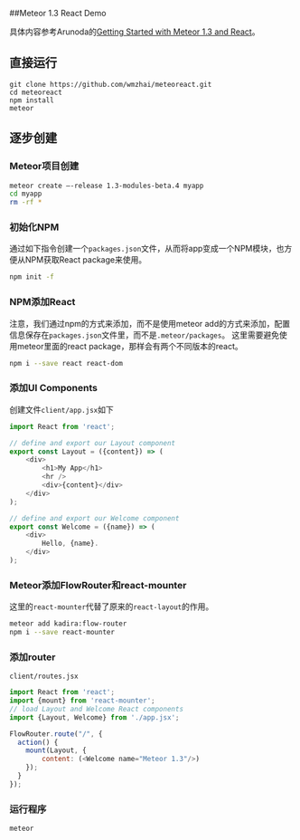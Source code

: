 ##Meteor 1.3 React Demo

具体内容参考Arunoda的[Getting Started with Meteor 1.3 and React](https://voice.kadira.io/getting-started-with-meteor-1-3-and-react-15e071e41cd1#.3eh6hnjog)。


## 直接运行

```
git clone https://github.com/wmzhai/meteoreact.git
cd meteoreact
npm install
meteor
```

## 逐步创建

### Meteor项目创建

```bash
meteor create —-release 1.3-modules-beta.4 myapp
cd myapp
rm -rf *
```

### 初始化NPM

通过如下指令创建一个`packages.json`文件，从而将app变成一个NPM模块，也方便从NPM获取React package来使用。

```bash
npm init -f
```

### NPM添加React
注意，我们通过npm的方式来添加，而不是使用meteor add的方式来添加，配置信息保存在`packages.json`文件里，而不是`.meteor/packages`。
这里需要避免使用meteor里面的react package，那样会有两个不同版本的react。

```bash
npm i --save react react-dom
```

### 添加UI Components
创建文件`client/app.jsx`如下

```js
import React from 'react';

// define and export our Layout component
export const Layout = ({content}) => (
    <div>
        <h1>My App</h1>
        <hr />
        <div>{content}</div>
    </div>
);

// define and export our Welcome component
export const Welcome = ({name}) => (
    <div>
        Hello, {name}.
    </div>
);
```



### Meteor添加FlowRouter和react-mounter

这里的`react-mounter`代替了原来的`react-layout`的作用。

```bash
meteor add kadira:flow-router
npm i --save react-mounter
```

### 添加router

`client/routes.jsx`

```js
import React from 'react';
import {mount} from 'react-mounter';
// load Layout and Welcome React components
import {Layout, Welcome} from './app.jsx';

FlowRouter.route("/", {
  action() {
    mount(Layout, {
        content: (<Welcome name="Meteor 1.3"/>)
    });
  }
});
```

### 运行程序

```bash
meteor
```

